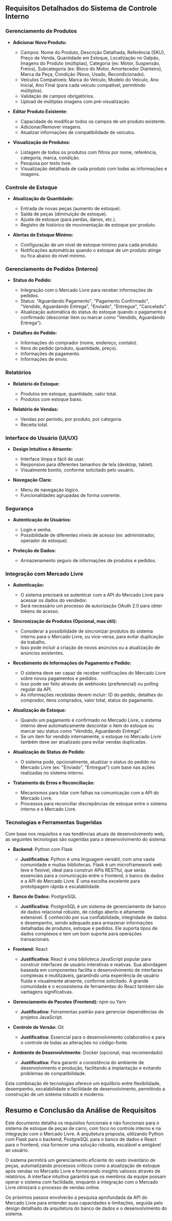 
## Requisitos Detalhados do Sistema de Controle Interno

### Gerenciamento de Produtos

*   **Adicionar Novo Produto:**
    *   Campos: Nome do Produto, Descrição Detalhada, Referência (SKU), Preço de Venda, Quantidade em Estoque, Localização no Galpão, Imagens do Produto (múltiplas), Categoria (ex: Motor, Suspensão, Freios), Subcategoria (ex: Bloco do Motor, Amortecedor Dianteiro), Marca da Peça, Condição (Novo, Usado, Recondicionado).
    *   Veículos Compatíveis: Marca do Veículo, Modelo do Veículo, Ano Inicial, Ano Final (para cada veículo compatível, permitindo múltiplos).
    *   Validação de campos obrigatórios.
    *   Upload de múltiplas imagens com pré-visualização.

*   **Editar Produto Existente:**
    *   Capacidade de modificar todos os campos de um produto existente.
    *   Adicionar/Remover imagens.
    *   Atualizar informações de compatibilidade de veículos.

*   **Visualização de Produtos:**
    *   Listagem de todos os produtos com filtros por nome, referência, categoria, marca, condição.
    *   Pesquisa por texto livre.
    *   Visualização detalhada de cada produto com todas as informações e imagens.

### Controle de Estoque

*   **Atualização de Quantidade:**
    *   Entrada de novas peças (aumento de estoque).
    *   Saída de peças (diminuição de estoque).
    *   Ajuste de estoque (para perdas, danos, etc.).
    *   Registro de histórico de movimentação de estoque por produto.

*   **Alertas de Estoque Mínimo:**
    *   Configuração de um nível de estoque mínimo para cada produto.
    *   Notificações automáticas quando o estoque de um produto atinge ou fica abaixo do nível mínimo.

### Gerenciamento de Pedidos (Interno)

*   **Status do Pedido:**
    *   Integração com o Mercado Livre para receber informações de pedidos.
    *   Status: "Aguardando Pagamento", "Pagamento Confirmado", "Vendido, Aguardando Entrega", "Enviado", "Entregue", "Cancelado".
    *   Atualização automática do status do estoque quando o pagamento é confirmado (descontar item ou marcar como "Vendido, Aguardando Entrega").

*   **Detalhes do Pedido:**
    *   Informações do comprador (nome, endereço, contato).
    *   Itens do pedido (produto, quantidade, preço).
    *   Informações de pagamento.
    *   Informações de envio.

### Relatórios

*   **Relatório de Estoque:**
    *   Produtos em estoque, quantidade, valor total.
    *   Produtos com estoque baixo.

*   **Relatório de Vendas:**
    *   Vendas por período, por produto, por categoria.
    *   Receita total.

### Interface do Usuário (UI/UX)

*   **Design Intuitivo e Atraente:**
    *   Interface limpa e fácil de usar.
    *   Responsivo para diferentes tamanhos de tela (desktop, tablet).
    *   Visualmente bonito, conforme solicitado pelo usuário.

*   **Navegação Clara:**
    *   Menu de navegação lógico.
    *   Funcionalidades agrupadas de forma coerente.

### Segurança

*   **Autenticação de Usuários:**
    *   Login e senha.
    *   Possibilidade de diferentes níveis de acesso (ex: administrador, operador de estoque).

*   **Proteção de Dados:**
    *   Armazenamento seguro de informações de produtos e pedidos.




### Integração com Mercado Livre

*   **Autenticação:**
    *   O sistema precisará se autenticar com a API do Mercado Livre para acessar os dados do vendedor.
    *   Será necessário um processo de autorização OAuth 2.0 para obter tokens de acesso.

*   **Sincronização de Produtos (Opcional, mas útil):**
    *   Considerar a possibilidade de sincronizar produtos do sistema interno para o Mercado Livre, ou vice-versa, para evitar duplicação de trabalho.
    *   Isso pode incluir a criação de novos anúncios ou a atualização de anúncios existentes.

*   **Recebimento de Informações de Pagamento e Pedido:**
    *   O sistema deve ser capaz de receber notificações do Mercado Livre sobre novos pagamentos e pedidos.
    *   Isso pode ser feito através de webhooks (preferencial) ou polling regular da API.
    *   As informações recebidas devem incluir: ID do pedido, detalhes do comprador, itens comprados, valor total, status do pagamento.

*   **Atualização de Estoque:**
    *   Quando um pagamento é confirmado no Mercado Livre, o sistema interno deve automaticamente descontar o item do estoque ou marcar seu status como "Vendido, Aguardando Entrega".
    *   Se um item for vendido internamente, o estoque no Mercado Livre também deve ser atualizado para evitar vendas duplicadas.

*   **Atualização de Status do Pedido:**
    *   O sistema pode, opcionalmente, atualizar o status do pedido no Mercado Livre (ex: "Enviado", "Entregue") com base nas ações realizadas no sistema interno.

*   **Tratamento de Erros e Reconciliação:**
    *   Mecanismos para lidar com falhas na comunicação com a API do Mercado Livre.
    *   Processos para reconciliar discrepâncias de estoque entre o sistema interno e o Mercado Livre.




### Tecnologias e Ferramentas Sugeridas

Com base nos requisitos e nas tendências atuais de desenvolvimento web, as seguintes tecnologias são sugeridas para o desenvolvimento do sistema:

*   **Backend:** Python com Flask
    *   **Justificativa:** Python é uma linguagem versátil, com uma vasta comunidade e muitas bibliotecas. Flask é um microframework web leve e flexível, ideal para construir APIs RESTful, que serão essenciais para a comunicação entre o frontend, o banco de dados e a API do Mercado Livre. É uma escolha excelente para prototipagem rápida e escalabilidade.

*   **Banco de Dados:** PostgreSQL
    *   **Justificativa:** PostgreSQL é um sistema de gerenciamento de banco de dados relacional robusto, de código aberto e altamente extensível. É conhecido por sua confiabilidade, integridade de dados e desempenho, sendo adequado para armazenar informações detalhadas de produtos, estoque e pedidos. Ele suporta tipos de dados complexos e tem um bom suporte para operações transacionais.

*   **Frontend:** React
    *   **Justificativa:** React é uma biblioteca JavaScript popular para construir interfaces de usuário interativas e reativas. Sua abordagem baseada em componentes facilita o desenvolvimento de interfaces complexas e reutilizáveis, garantindo uma experiência de usuário fluida e visualmente atraente, conforme solicitado. A grande comunidade e o ecossistema de ferramentas do React também são vantagens significativas.

*   **Gerenciamento de Pacotes (Frontend):** npm ou Yarn
    *   **Justificativa:** Ferramentas padrão para gerenciar dependências de projetos JavaScript.

*   **Controle de Versão:** Git
    *   **Justificativa:** Essencial para o desenvolvimento colaborativo e para o controle de todas as alterações no código-fonte.

*   **Ambiente de Desenvolvimento:** Docker (opcional, mas recomendado)
    *   **Justificativa:** Para garantir a consistência do ambiente de desenvolvimento e produção, facilitando a implantação e evitando problemas de compatibilidade.

Esta combinação de tecnologias oferece um equilíbrio entre flexibilidade, desempenho, escalabilidade e facilidade de desenvolvimento, permitindo a construção de um sistema robusto e moderno.




## Resumo e Conclusão da Análise de Requisitos

Este documento detalha os requisitos funcionais e não funcionais para o sistema de estoque de peças de carro, com foco no controle interno e na integração com o Mercado Livre. A arquitetura proposta, utilizando Python com Flask para o backend, PostgreSQL para o banco de dados e React para o frontend, visa fornecer uma solução robusta, escalável e amigável ao usuário.

O sistema permitirá um gerenciamento eficiente do vasto inventário de peças, automatizando processos críticos como a atualização de estoque após vendas no Mercado Livre e fornecendo insights valiosos através de relatórios. A interface intuitiva garantirá que os membros da equipe possam operar o sistema com facilidade, enquanto a integração com o Mercado Livre otimizará o processo de vendas online.

Os próximos passos envolverão a pesquisa aprofundada da API do Mercado Livre para entender suas capacidades e limitações, seguida pelo design detalhado da arquitetura do banco de dados e o desenvolvimento do sistema.


